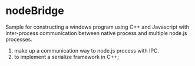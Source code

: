 # nodeBridge
Sample for constructing a windows program using C++ and Javascript with inter-process communication between native process and multiple node.js processes.

1. make up a communication way to node.js process with IPC.
2. to implement a serialize framework in C++;
